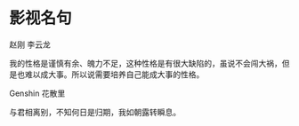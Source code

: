 # 影视名句

赵刚 李云龙

我的性格是谨慎有余、魄力不足，这种性格是有很大缺陷的，虽说不会闯大祸，但是也难以成大事。所以说需要培养自己能成大事的性格。



Genshin 花散里

与君相离别，不知何日是归期，我如朝露转瞬息。

